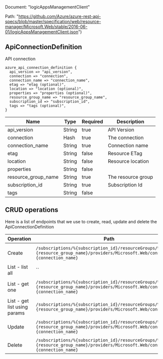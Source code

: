 Document: "logicAppsManagementClient"


Path: "https://github.com/Azure/azure-rest-api-specs/blob/master/specification/web/resource-manager/Microsoft.Web/stable/2016-06-01/logicAppsManagementClient.json")

## ApiConnectionDefinition

API connection

```puppet
azure_api_connection_definition {
  api_version => "api_version",
  connection => "connection",
  connection_name => "connection_name",
  etag => "etag (optional)",
  location => "location (optional)",
  properties => "properties (optional)",
  resource_group_name => "resource_group_name",
  subscription_id => "subscription_id",
  tags => "tags (optional)",
}
```

| Name        | Type           | Required       | Description       |
| ------------- | ------------- | ------------- | ------------- |
|api_version | String | true | API Version |
|connection | Hash | true | The connection |
|connection_name | String | true | Connection name |
|etag | String | false | Resource ETag |
|location | String | false | Resource location |
|properties | String | false |  |
|resource_group_name | String | true | The resource group |
|subscription_id | String | true | Subscription Id |
|tags | String | false |  |



## CRUD operations

Here is a list of endpoints that we use to create, read, update and delete the ApiConnectionDefinition

| Operation | Path | Verb | Description | OperationID |
| ------------- | ------------- | ------------- | ------------- | ------------- |
|Create|`/subscriptions/%{subscription_id}/resourceGroups/%{resource_group_name}/providers/Microsoft.Web/connections/%{connection_name}`|Put|Creates or updates a connection|Connections_CreateOrUpdate|
|List - list all|``||||
|List - get one|`/subscriptions/%{subscription_id}/resourceGroups/%{resource_group_name}/providers/Microsoft.Web/connections/%{connection_name}`|Get|Get a specific connection|Connections_Get|
|List - get list using params|`/subscriptions/%{subscription_id}/resourceGroups/%{resource_group_name}/providers/Microsoft.Web/connections`|Get|Gets a list of connections|Connections_List|
|Update|`/subscriptions/%{subscription_id}/resourceGroups/%{resource_group_name}/providers/Microsoft.Web/connections/%{connection_name}`|Put|Creates or updates a connection|Connections_CreateOrUpdate|
|Delete|`/subscriptions/%{subscription_id}/resourceGroups/%{resource_group_name}/providers/Microsoft.Web/connections/%{connection_name}`|Delete|Deletes a connection|Connections_Delete|
